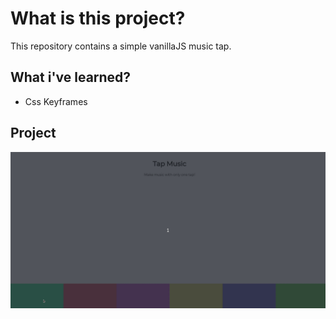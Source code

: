 # What is this project?

This repository contains a simple vanillaJS music tap.

## What i've learned?
- Css Keyframes

## Project
![](./musictap.gif)
